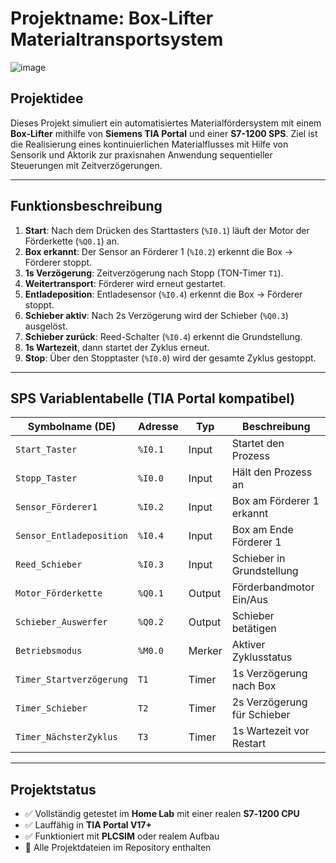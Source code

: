 # Projektname: Box-Lifter Materialtransportsystem

 ![image](https://github.com/user-attachments/assets/00ff6373-0401-4c8e-92f3-6a2d212011a1)


## Projektidee

Dieses Projekt simuliert ein automatisiertes Materialfördersystem mit einem **Box-Lifter** mithilfe von **Siemens TIA Portal** und einer **S7-1200 SPS**. Ziel ist die Realisierung eines kontinuierlichen Materialflusses mit Hilfe von Sensorik und Aktorik zur praxisnahen Anwendung sequentieller Steuerungen mit Zeitverzögerungen.

---

## Funktionsbeschreibung

1. **Start**: Nach dem Drücken des Starttasters (`%I0.1`) läuft der Motor der Förderkette (`%Q0.1`) an.
2. **Box erkannt**: Der Sensor an Förderer 1 (`%I0.2`) erkennt die Box → Förderer stoppt.
3. **1s Verzögerung**: Zeitverzögerung nach Stopp (TON-Timer `T1`).
4. **Weitertransport**: Förderer wird erneut gestartet.
5. **Entladeposition**: Entladesensor (`%I0.4`) erkennt die Box → Förderer stoppt.
6. **Schieber aktiv**: Nach 2s Verzögerung wird der Schieber (`%Q0.3`) ausgelöst.
7. **Schieber zurück**: Reed-Schalter (`%I0.4`) erkennt die Grundstellung.
8. **1s Wartezeit**, dann startet der Zyklus erneut.
9. **Stop**: Über den Stopptaster (`%I0.0`) wird der gesamte Zyklus gestoppt.

---

## SPS Variablentabelle (TIA Portal kompatibel)

| Symbolname (DE)            | Adresse  | Typ     | Beschreibung |
|----------------------------|----------|----------|--------------|
| `Start_Taster`             | `%I0.1`  | Input   | Startet den Prozess |
| `Stopp_Taster`             | `%I0.0`  | Input   | Hält den Prozess an |
| `Sensor_Förderer1`         | `%I0.2`  | Input   | Box am Förderer 1 erkannt |
| `Sensor_Entladeposition`   | `%I0.4`  | Input   | Box am Ende Förderer 1 |
| `Reed_Schieber`            | `%I0.3`  | Input   | Schieber in Grundstellung |
| `Motor_Förderkette`        | `%Q0.1`  | Output  | Förderbandmotor Ein/Aus |
| `Schieber_Auswerfer`       | `%Q0.2`  | Output  | Schieber betätigen |
| `Betriebsmodus`            | `%M0.0`  | Merker  | Aktiver Zyklusstatus |
| `Timer_Startverzögerung`   | `T1`     | Timer   | 1s Verzögerung nach Box |
| `Timer_Schieber`           | `T2`     | Timer   | 2s Verzögerung für Schieber |
| `Timer_NächsterZyklus`     | `T3`     | Timer   | 1s Wartezeit vor Restart |

---

## Projektstatus

- ✅ Vollständig getestet im **Home Lab** mit einer realen **S7‑1200 CPU**
- ✅ Lauffähig in **TIA Portal V17+**
- ✅ Funktioniert mit **PLCSIM** oder realem Aufbau
- 📁 Alle Projektdateien im Repository enthalten

